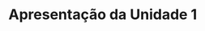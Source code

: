 # Apresentação  da Unidade 1

<iframe width="760" height="515" src="" title="Aprensentação de Entrega da Unidade 1, PancreAmigos" frameborder="0" allow="accelerometer; autoplay; clipboard-write; encrypted-media; gyroscope; picture-in-picture" allowfullscreen></iframe>